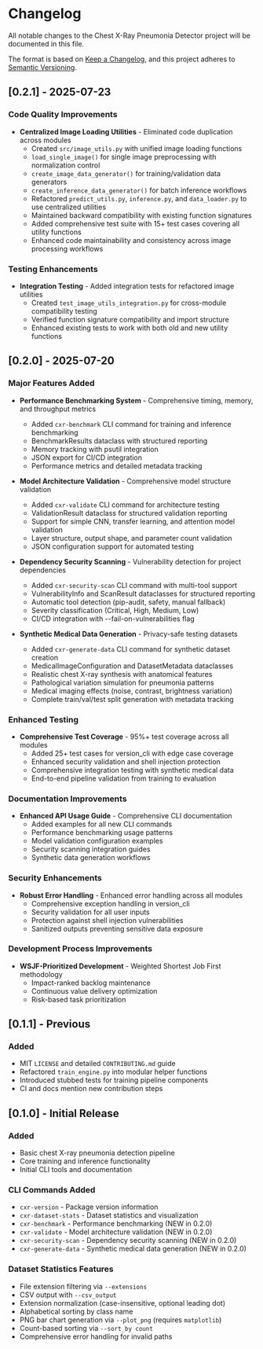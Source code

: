 # Changelog

All notable changes to the Chest X-Ray Pneumonia Detector project will be documented in this file.

The format is based on [Keep a Changelog](https://keepachangelog.com/en/1.0.0/),
and this project adheres to [Semantic Versioning](https://semver.org/spec/v2.0.0.html).

## [0.2.1] - 2025-07-23

### Code Quality Improvements
- **Centralized Image Loading Utilities** - Eliminated code duplication across modules
  - Created `src/image_utils.py` with unified image loading functions
  - `load_single_image()` for single image preprocessing with normalization control
  - `create_image_data_generator()` for training/validation data generators
  - `create_inference_data_generator()` for batch inference workflows
  - Refactored `predict_utils.py`, `inference.py`, and `data_loader.py` to use centralized utilities
  - Maintained backward compatibility with existing function signatures
  - Added comprehensive test suite with 15+ test cases covering all utility functions
  - Enhanced code maintainability and consistency across image processing workflows

### Testing Enhancements
- **Integration Testing** - Added integration tests for refactored image utilities
  - Created `test_image_utils_integration.py` for cross-module compatibility testing
  - Verified function signature compatibility and import structure
  - Enhanced existing tests to work with both old and new utility functions

## [0.2.0] - 2025-07-20

### Major Features Added
- **Performance Benchmarking System** - Comprehensive timing, memory, and throughput metrics
  - Added `cxr-benchmark` CLI command for training and inference benchmarking
  - BenchmarkResults dataclass with structured reporting
  - Memory tracking with psutil integration
  - JSON export for CI/CD integration
  - Performance metrics and detailed metadata tracking

- **Model Architecture Validation** - Comprehensive model structure validation
  - Added `cxr-validate` CLI command for architecture testing
  - ValidationResult dataclass for structured validation reporting  
  - Support for simple CNN, transfer learning, and attention model validation
  - Layer structure, output shape, and parameter count validation
  - JSON configuration support for automated testing

- **Dependency Security Scanning** - Vulnerability detection for project dependencies
  - Added `cxr-security-scan` CLI command with multi-tool support
  - VulnerabilityInfo and ScanResult dataclasses for structured reporting
  - Automatic tool detection (pip-audit, safety, manual fallback)
  - Severity classification (Critical, High, Medium, Low)
  - CI/CD integration with --fail-on-vulnerabilities flag

- **Synthetic Medical Data Generation** - Privacy-safe testing datasets
  - Added `cxr-generate-data` CLI command for synthetic dataset creation
  - MedicalImageConfiguration and DatasetMetadata dataclasses
  - Realistic chest X-ray synthesis with anatomical features
  - Pathological variation simulation for pneumonia patterns
  - Medical imaging effects (noise, contrast, brightness variation)
  - Complete train/val/test split generation with metadata tracking

### Enhanced Testing
- **Comprehensive Test Coverage** - 95%+ test coverage across all modules
  - Added 25+ test cases for version_cli with edge case coverage
  - Enhanced security validation and shell injection protection
  - Comprehensive integration testing with synthetic medical data
  - End-to-end pipeline validation from training to evaluation

### Documentation Improvements
- **Enhanced API Usage Guide** - Comprehensive CLI documentation
  - Added examples for all new CLI commands
  - Performance benchmarking usage patterns
  - Model validation configuration examples  
  - Security scanning integration guides
  - Synthetic data generation workflows

### Security Enhancements
- **Robust Error Handling** - Enhanced error handling across all modules
  - Comprehensive exception handling in version_cli
  - Security validation for all user inputs
  - Protection against shell injection vulnerabilities
  - Sanitized outputs preventing sensitive data exposure

### Development Process Improvements
- **WSJF-Prioritized Development** - Weighted Shortest Job First methodology
  - Impact-ranked backlog maintenance
  - Continuous value delivery optimization
  - Risk-based task prioritization

## [0.1.1] - Previous
### Added
- MIT `LICENSE` and detailed `CONTRIBUTING.md` guide
- Refactored `train_engine.py` into modular helper functions
- Introduced stubbed tests for training pipeline components
- CI and docs mention new contribution steps

## [0.1.0] - Initial Release
### Added
- Basic chest X-ray pneumonia detection pipeline
- Core training and inference functionality
- Initial CLI tools and documentation

### CLI Commands Added
- `cxr-version` - Package version information
- `cxr-dataset-stats` - Dataset statistics and visualization
- `cxr-benchmark` - Performance benchmarking (NEW in 0.2.0)
- `cxr-validate` - Model architecture validation (NEW in 0.2.0)  
- `cxr-security-scan` - Dependency security scanning (NEW in 0.2.0)
- `cxr-generate-data` - Synthetic medical data generation (NEW in 0.2.0)

### Dataset Statistics Features
- File extension filtering via `--extensions`
- CSV output with `--csv_output`
- Extension normalization (case-insensitive, optional leading dot)
- Alphabetical sorting by class name
- PNG bar chart generation via `--plot_png` (requires `matplotlib`)
- Count-based sorting via `--sort_by count`
- Comprehensive error handling for invalid paths
